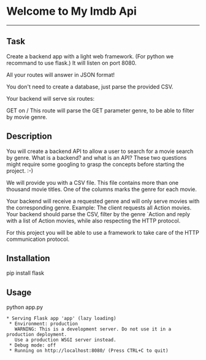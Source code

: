 # Welcome to My Imdb Api
***

## Task
Create a backend app with a light web framework. (For python we recommand to use flask.)
It will listen on port 8080.

All your routes will answer in JSON format!

You don't need to create a database, just parse the provided CSV.

Your backend will serve six routes:

GET on / This route will parse the GET parameter genre, to be able to filter by movie genre.

## Description
You will create a backend API to allow a user to search for a movie search by genre.
What is a backend? and what is an API?
These two questions might require some googling to grasp the concepts before starting the project. :-)

We will provide you with a CSV file.
This file contains more than one thousand movie titles. One of the columns marks the genre for each movie.

Your backend will receive a requested genre and will only serve movies with the corresponding genre.
Example:
The client requests all Action movies.
Your backend should parse the CSV, filter by the genre `Action and reply with a list of Action movies, while also respecting the HTTP protocol.

For this project you will be able to use a framework to take care of the HTTP communication protocol.

## Installation
pip install flask

## Usage
python app.py 
```
* Serving Flask app 'app' (lazy loading)
 * Environment: production
   WARNING: This is a development server. Do not use it in a production deployment.
   Use a production WSGI server instead.
 * Debug mode: off
 * Running on http://localhost:8080/ (Press CTRL+C to quit)
```
